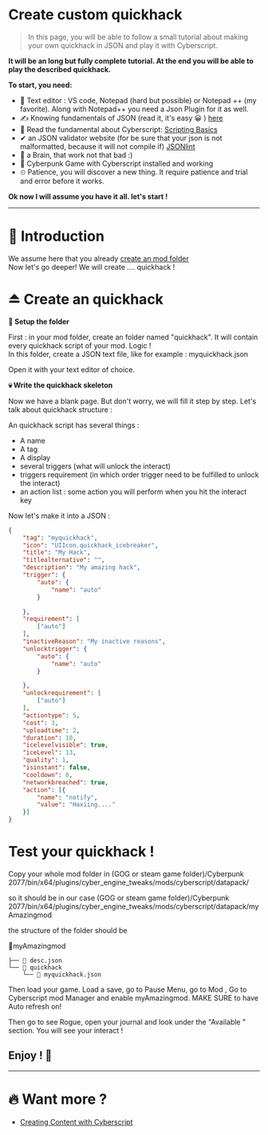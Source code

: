 # Create custom quickhack

> In this page, you will be able to follow a small tutorial about making your own quickhack in JSON and play it with Cyberscript.

**It will be an long but fully complete tutorial. At the end you will be able to play the described quickhack.**

**To start, you need:**
- 📄 Text editor : VS code, Notepad (hard but possible) or Notepad ++ (my favorite). Along with Notepad++ you need a Json Plugin for it as well.
- ✍️ Knowing fundamentals of JSON (read it, it's easy 😀 ) [here](https://www.w3schools.com/js/js_json_intro.asp)
- 💯 Read the fundamental about Cyberscript: [Scripting Basics](scripting-basics.md)
- ✔ an JSON validator website (for be sure that your json is not malformatted, because it will not compile if) [JSONlint](https://jsonlint.com/)
- 🧠 a Brain, that work not that bad :)
- 🥇 Cyberpunk Game with Cyberscript installed and working
- ⏲ Patience, you will discover a new thing. It require patience and trial and error before it works.

**Ok now I will assume you have it all. let's start !**<hr>

# 📁 Introduction

We assume here that you already [create an mod folder](create-an-mod-folder.md)
<br>Now let's go deeper! We will create .... quickhack !

# ⏏ Create an quickhack

**📂 Setup the folder**

First : in your mod folder, create an folder named "quickhack". It will contain every quickhack script of your mod. Logic !<br>
In this folder, create a JSON text file, like for example : myquickhack.json

Open it with your text editor of choice. <br>

**💀 Write the quickhack skeleton**

Now we have a blank page. But don't worry, we will fill it step by step.
Let's talk about quickhack structure :

An quickhack script has several things :
- A name
- A tag
- A display
- several triggers (what will unlock the interact)
- triggers requirement (in which order trigger need to be fulfilled to unlock the interact)
- an action list : some action you will perform when you hit the interact key

Now let's make it into a JSON :

```json
{
	"tag": "myquickhack",
	"icon": "UIIcon.quickhack_icebreaker",
	"title": "My Hack",
	"titlealternative": "",
	"description": "My amazing hack",
	"trigger": {
		"auto": {
			"name": "auto"
		}

	},
	"requirement": [
		["auto"]
	],
	"inactiveReason": "My inactive reasons",
	"unlocktrigger": {
		"auto": {
			"name": "auto"
		}

	},
	"unlockrequirement": [
		["auto"]
	],
	"actiontype": 5,
	"cost": 3,
	"uploadtime": 2,
	"duration": 10,
	"icelevelvisible": true,
	"iceLevel": 13,
	"quality": 1,
	"isinstant": false,
	"cooldown": 0,
	"networkbreached": true,
	"action": [{
		"name": "notify",
		"value": "Haxiing...."
	}]
}
```


# Test your quickhack !

Copy your whole mod folder in (GOG or steam game folder)/Cyberpunk 2077/bin/x64/plugins/cyber_engine_tweaks/mods/cyberscript/datapack/


so it should be in our case (GOG or steam game folder)/Cyberpunk 2077/bin/x64/plugins/cyber_engine_tweaks/mods/cyberscript/datapack/myAmazingmod

the structure of the folder should be

📂myAmazingmod

```structure
├── 📃 desc.json
└── 📁 quickhack
    └── 📃 myquickhack.json
```

Then load your game. Load a save, go to Pause Menu, go to Mod , Go to Cyberscript mod Manager and enable myAmazingmod. MAKE SURE to have Auto refresh on!

Then go to see Rogue, open your journal and look under the "Available " section. You will see your interact !

<h2>Enjoy ! 🤠</h2><hr>

# 🔥 Want more ?
- [Creating Content with Cyberscript](creating-content-with-cyberscript.md)